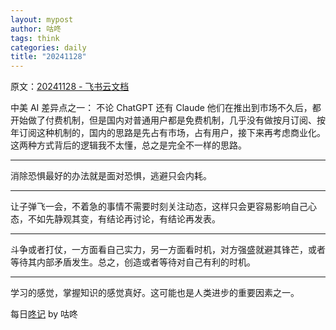 ```yaml
---
layout: mypost
author: 咕咚
tags: think
categories: daily
title: "20241128"
---
```


原文：[⁣‬‬⁢⁡‬​⁣​⁢⁣⁣‌﻿﻿﻿﻿‍​‬‍​⁣‬‍⁢​‍‬‍⁤⁢⁡⁤⁡‌⁢​﻿​‬‍⁢⁣​​﻿‍​20241128 \- 飞书云文档](https://fcngifhkzsmc.feishu.cn/wiki/W0hzwUiKWiMPZ6kWeAkcsEASndc?fromScene=spaceOverview)

中美 AI 差异点之一：
不论 ChatGPT 还有 Claude 他们在推出到市场不久后，都开始做了付费机制，但是国内对普通用户都是免费机制，几乎没有做按月订阅、按年订阅这种机制的，国内的思路是先占有市场，占有用户，接下来再考虑商业化。
这两种方式背后的逻辑我不太懂，总之是完全不一样的思路。

---
消除恐惧最好的办法就是面对恐惧，逃避只会内耗。

---
让子弹飞一会，不着急的事情不需要时刻关注动态，这样只会更容易影响自己心态，不如先静观其变，有结论再讨论，有结论再发表。

---
斗争或者打仗，一方面看自己实力，另一方面看时机，对方强盛就避其锋芒，或者等待其内部矛盾发生。总之，创造或者等待对自己有利的时机。

---
学习的感觉，掌握知识的感觉真好。这可能也是人类进步的重要因素之一。

每日[⁡⁡⁢⁤‌‌​​‌⁢​​‬​‬‍‍​⁤⁤‌⁤⁢‌⁤⁤⁡‬﻿​⁡﻿⁣‌‌​⁣⁢⁣⁣‍﻿‬‬⁡‌‍﻿咚记](https://fcngifhkzsmc.feishu.cn/wiki/TUF1wJIrbiY9OKkpCotch8Q8nud?fromScene=spaceOverview)
by 咕咚